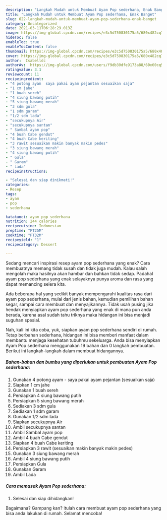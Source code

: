 ```yaml
---
description: "Langkah Mudah untuk Membuat Ayam Pop sederhana, Enak Banget"
title: "Langkah Mudah untuk Membuat Ayam Pop sederhana, Enak Banget"
slug: 622-langkah-mudah-untuk-membuat-ayam-pop-sederhana-enak-banget
category: Uncategorized
date: 2021-03-11T06:28:29.013Z
image: https://img-global.cpcdn.com/recipes/e3c5d750830175a5/680x482cq70/ayam-pop-sederhana-foto-resep-utama.jpg
hideToc: false
enableToc: true
enableTocContent: false
thumbnail: https://img-global.cpcdn.com/recipes/e3c5d750830175a5/680x482cq70/ayam-pop-sederhana-foto-resep-utama.jpg
cover: https://img-global.cpcdn.com/recipes/e3c5d750830175a5/680x482cq70/ayam-pop-sederhana-foto-resep-utama.jpg
author:  Isabelldc
authorAv:  https://img-global.cpcdn.com/users/f9db30dfe9173a88/60x60cq50/avatar.jpg
ratingvalue: 3.1
reviewcount: 11
recipeingredient:
- "4 potong ayam  saya pakai ayam pejantan sesuaikan saja"
- "1 cm jahe"
- "1 buah sereh"
- "4 siung bawang putih"
- "5 siung bawang merah"
- "3 sdm gula"
- "1 sdm garam"
- "1/2 sdm lada"
- "secukupnya Air"
- "secukupnya santan"
- " Sambal ayam pop"
- "4 buah Cabe gendut"
- "4 buah Cabe keriting"
- "3 rawit sesuaikan makin banyak makin pedes"
- "3 siung bawang merah"
- "4 siung bawang putih"
- " Gula"
- " Garam"
- " Lada"
recipeinstructions:

- "Selesai dan siap dinikmati!"
categories:
- Resep
tags:
- ayam
- pop
- sederhana

katakunci: ayam pop sederhana 
nutrition: 244 calories
recipecuisine: Indonesian
preptime: "PT25M"
cooktime: "PT32M"
recipeyield: "1"
recipecategory: Dessert

---
```



Sedang mencari inspirasi resep ayam pop sederhana yang enak? Cara membuatnya memang tidak susah dan tidak juga mudah. Kalau salah mengolah maka hasilnya akan hambar dan bahkan tidak sedap. Padahal ayam pop sederhana yang enak selayaknya punya aroma dan rasa yang dapat memancing selera kita.


Ada beberapa hal yang sedikit banyak mempengaruhi kualitas rasa dari ayam pop sederhana, mulai dari jenis bahan, kemudian pemilihan bahan segar, sampai cara membuat dan menyajikannya. Tidak usah pusing jika hendak menyiapkan ayam pop sederhana yang enak di mana pun anda berada, karena asal sudah tahu triknya maka hidangan ini bisa menjadi suguhan spesial.




Nah, kali ini kita coba, yuk, siapkan ayam pop sederhana sendiri di rumah. Tetap berbahan sederhana, hidangan ini bisa memberi manfaat dalam membantu menjaga kesehatan tubuhmu sekeluarga. Anda bisa menyiapkan Ayam Pop sederhana menggunakan 19 bahan dan 0 langkah pembuatan. Berikut ini langkah-langkah dalam membuat hidangannya.

<!--inarticleads1-->

##### Bahan-bahan dan bumbu yang diperlukan untuk pembuatan Ayam Pop sederhana:

1. Gunakan 4 potong ayam - saya pakai ayam pejantan (sesuaikan saja)
1. Siapkan 1 cm jahe
1. Gunakan 1 buah sereh
1. Persiapkan 4 siung bawang putih
1. Persiapkan 5 siung bawang merah
1. Sediakan 3 sdm gula
1. Sediakan 1 sdm garam
1. Gunakan 1/2 sdm lada
1. Siapkan secukupnya Air
1. Ambil secukupnya santan
1. Ambil  Sambal ayam pop
1. Ambil 4 buah Cabe gendut
1. Siapkan 4 buah Cabe keriting
1. Persiapkan 3 rawit (sesuaikan makin banyak makin pedes)
1. Gunakan 3 siung bawang merah
1. Ambil 4 siung bawang putih
1. Persiapkan  Gula
1. Gunakan  Garam
1. Ambil  Lada




<!--inarticleads2-->

##### Cara memasak Ayam Pop sederhana:


1. Selesai dan siap dihidangkan!



Bagaimana? Gampang kan? Itulah cara membuat ayam pop sederhana yang bisa anda lakukan di rumah. Selamat mencoba!
